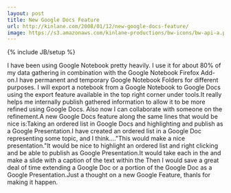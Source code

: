 ```yaml
---
layout: post
title: New Google Docs Feature
url: http://kinlane.com/2008/01/12/new-google-docs-feature/
image: https://s3.amazonaws.com/kinlane-productions/bw-icons/bw-api-a.png
---
```

{% include JB/setup %}
I have been using Google Notebook pretty heavily.  I use it for about 80% of my data gathering in combination with the Google Notebook Firefox Add-on.I have permanent and temporary Google Notebook Folders for different purposes.  I will export a notebook from a Google Notebook to Google Docs using the export feature available in the top right corner under tools.It really helps me internally publish gathered information to allow it to be more refined using Google Docs.  Also now I can collaborate with someone on the refinement.A new Google Docs feature along the same lines that would be nice is:Taking an ordered list in Google Docs and highlighting and publish as a Google Presentation.I have created an ordered list in a Google Doc representing some topic, and I think...."This would make a nice presentation."It would be nice to highlight an ordered list and right clicking and be able to publish as Google Presentation.It would take each  in the  and make a slide with a caption of the text within the Then I would save a great deal of time extending a Google Doc or a portion of the Google Doc as a Google Presentation.Just a thought on a new Google Feature, thanls for making it happen.